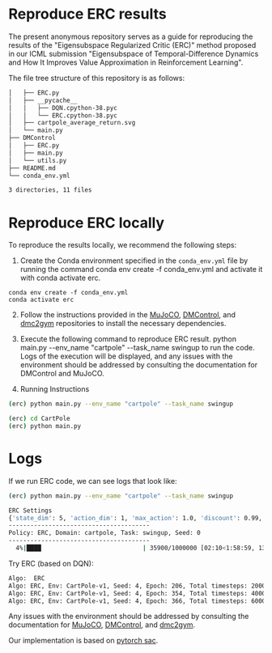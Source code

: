 # Reproduce ERC results

The present anonymous repository serves as a guide for reproducing the results of the "Eigensubspace Regularized Critic (ERC)" method proposed in our ICML submission "Eigensubspace of Temporal-Difference Dynamics and How It Improves Value Approximation in Reinforcement Learning". 

The file tree structure of this repository is as follows:

```bash
│   ├── ERC.py
│   ├── __pycache__
│   │   ├── DQN.cpython-38.pyc
│   │   └── ERC.cpython-38.pyc
│   ├── cartpole_average_return.svg
│   └── main.py
├── DMControl
│   ├── ERC.py
│   ├── main.py
│   └── utils.py
├── README.md
└── conda_env.yml

3 directories, 11 files
```


# Reproduce ERC locally

To reproduce the results locally, we recommend the following steps:

1. Create the Conda environment specified in the `conda_env.yml` file by running the command conda env create -f conda_env.yml and activate it with conda activate erc.

```
conda env create -f conda_env.yml
conda activate erc
```

2. Follow the instructions provided in the [MuJoCO](https://github.com/openai/mujoco-py), [DMControl](https://github.com/deepmind/dm_control), and [dmc2gym](https://github.com/denisyarats/dmc2gym) repositories to install the necessary dependencies.

3. Execute the following command to reproduce ERC result. python main.py --env_name "cartpole" --task_name swingup to run the code. Logs of the execution will be displayed, and any issues with the environment should be addressed by consulting the documentation for DMControl and MuJoCO.

   

3. Running Instructions

```bash
(erc) python main.py --env_name "cartpole" --task_name swingup
```

```bash
(erc) cd CartPole
(erc) python main.py
```


# Logs

If we run ERC code, we can see logs that look like:


```bash
(erc) python main.py --env_name "cartpole" --task_name swingup

ERC Settings
{'state_dim': 5, 'action_dim': 1, 'max_action': 1.0, 'discount': 0.99, 'tau': 0.005, 'policy_freq': 2, 'batch_size': 256, 'beta': 0.005}
---------------------------------------
Policy: ERC, Domain: cartpole, Task: swingup, Seed: 0
---------------------------------------
  4%|████                            | 35900/1000000 [02:10<1:58:59, 135.04it/s]
```

Try ERC (based on DQN):

```bash
Algo:  ERC
Algo: ERC, Env: CartPole-v1, Seed: 4, Epoch: 206, Total timesteps: 2000, Average Return: 9.4, Average Step: 9.4
Algo: ERC, Env: CartPole-v1, Seed: 4, Epoch: 354, Total timesteps: 4000, Average Return: 72.6, Average Step: 72.6
Algo: ERC, Env: CartPole-v1, Seed: 4, Epoch: 366, Total timesteps: 6000, Average Return: 242.2, Average Step: 242.2
```

Any issues with the environment should be addressed by consulting the documentation for [MuJoCO](https://github.com/openai/mujoco-py), [DMControl](https://github.com/deepmind/dm_control), and [dmc2gym](https://github.com/denisyarats/dmc2gym).

Our implementation is based on [pytorch sac](https://github.com/denisyarats/pytorch_sac).